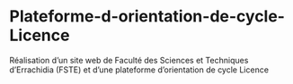 # Plateforme-d-orientation-de-cycle-Licence
Réalisation  d’un site web de Faculté des Sciences et Techniques d’Errachidia (FSTE) et d’une plateforme d’orientation de cycle Licence
